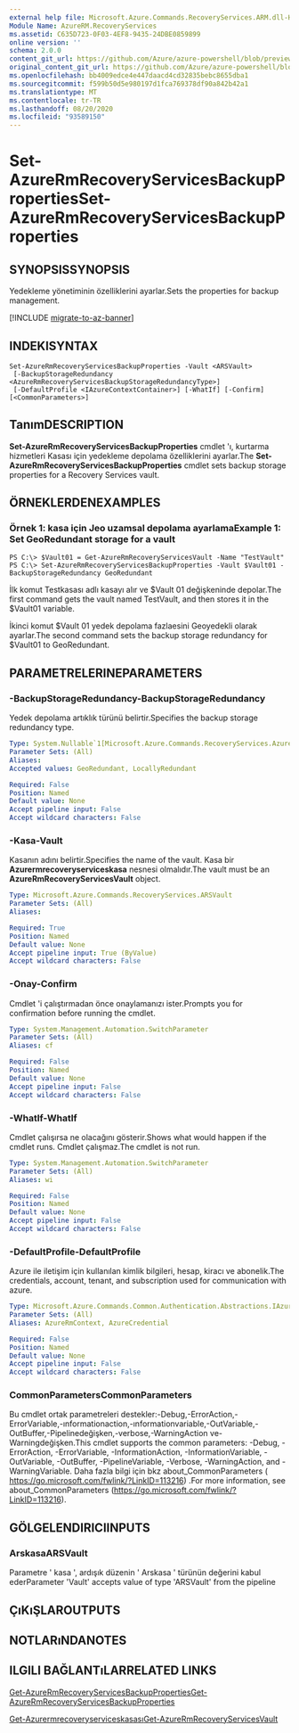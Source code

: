 ```yaml
---
external help file: Microsoft.Azure.Commands.RecoveryServices.ARM.dll-Help.xml
Module Name: AzureRM.RecoveryServices
ms.assetid: C635D723-0F03-4EF8-9435-24DBE0859899
online version: ''
schema: 2.0.0
content_git_url: https://github.com/Azure/azure-powershell/blob/preview/src/ResourceManager/RecoveryServices/Commands.RecoveryServices/help/Set-AzureRmRecoveryServicesBackupProperties.md
original_content_git_url: https://github.com/Azure/azure-powershell/blob/preview/src/ResourceManager/RecoveryServices/Commands.RecoveryServices/help/Set-AzureRmRecoveryServicesBackupProperties.md
ms.openlocfilehash: bb4009edce4e447daacd4cd32835bebc8655dba1
ms.sourcegitcommit: f599b50d5e980197d1fca769378df90a842b42a1
ms.translationtype: MT
ms.contentlocale: tr-TR
ms.lasthandoff: 08/20/2020
ms.locfileid: "93589150"
---
```

# <span data-ttu-id="6ec82-101">Set-AzureRmRecoveryServicesBackupProperties</span><span class="sxs-lookup"><span data-stu-id="6ec82-101">Set-AzureRmRecoveryServicesBackupProperties</span></span>

## <span data-ttu-id="6ec82-102">SYNOPSIS</span><span class="sxs-lookup"><span data-stu-id="6ec82-102">SYNOPSIS</span></span>
<span data-ttu-id="6ec82-103">Yedekleme yönetiminin özelliklerini ayarlar.</span><span class="sxs-lookup"><span data-stu-id="6ec82-103">Sets the properties for backup management.</span></span>

[!INCLUDE [migrate-to-az-banner](../../includes/migrate-to-az-banner.md)]

## <span data-ttu-id="6ec82-104">INDEKI</span><span class="sxs-lookup"><span data-stu-id="6ec82-104">SYNTAX</span></span>

```
Set-AzureRmRecoveryServicesBackupProperties -Vault <ARSVault>
 [-BackupStorageRedundancy <AzureRmRecoveryServicesBackupStorageRedundancyType>]
 [-DefaultProfile <IAzureContextContainer>] [-WhatIf] [-Confirm] [<CommonParameters>]
```

## <span data-ttu-id="6ec82-105">Tanım</span><span class="sxs-lookup"><span data-stu-id="6ec82-105">DESCRIPTION</span></span>
<span data-ttu-id="6ec82-106">**Set-AzureRmRecoveryServicesBackupProperties** cmdlet 'ı, kurtarma hizmetleri Kasası için yedekleme depolama özelliklerini ayarlar.</span><span class="sxs-lookup"><span data-stu-id="6ec82-106">The **Set-AzureRmRecoveryServicesBackupProperties** cmdlet sets backup storage properties for a Recovery Services vault.</span></span>

## <span data-ttu-id="6ec82-107">ÖRNEKLERDEN</span><span class="sxs-lookup"><span data-stu-id="6ec82-107">EXAMPLES</span></span>

### <span data-ttu-id="6ec82-108">Örnek 1: kasa için Jeo uzamsal depolama ayarlama</span><span class="sxs-lookup"><span data-stu-id="6ec82-108">Example 1: Set GeoRedundant storage for a vault</span></span>
```
PS C:\> $Vault01 = Get-AzureRmRecoveryServicesVault -Name "TestVault"
PS C:\> Set-AzureRmRecoveryServicesBackupProperties -Vault $Vault01 -BackupStorageRedundancy GeoRedundant
```

<span data-ttu-id="6ec82-109">İlk komut Testkasası adlı kasayı alır ve $Vault 01 değişkeninde depolar.</span><span class="sxs-lookup"><span data-stu-id="6ec82-109">The first command gets the vault named TestVault, and then stores it in the $Vault01 variable.</span></span>

<span data-ttu-id="6ec82-110">İkinci komut $Vault 01 yedek depolama fazlaesini Geoyedekli olarak ayarlar.</span><span class="sxs-lookup"><span data-stu-id="6ec82-110">The second command sets the backup storage redundancy for $Vault01 to GeoRedundant.</span></span>

## <span data-ttu-id="6ec82-111">PARAMETRELERINE</span><span class="sxs-lookup"><span data-stu-id="6ec82-111">PARAMETERS</span></span>

### <span data-ttu-id="6ec82-112">-BackupStorageRedundancy</span><span class="sxs-lookup"><span data-stu-id="6ec82-112">-BackupStorageRedundancy</span></span>
<span data-ttu-id="6ec82-113">Yedek depolama artıklık türünü belirtir.</span><span class="sxs-lookup"><span data-stu-id="6ec82-113">Specifies the backup storage redundancy type.</span></span>

```yaml
Type: System.Nullable`1[Microsoft.Azure.Commands.RecoveryServices.AzureRmRecoveryServicesBackupStorageRedundancyType]
Parameter Sets: (All)
Aliases: 
Accepted values: GeoRedundant, LocallyRedundant

Required: False
Position: Named
Default value: None
Accept pipeline input: False
Accept wildcard characters: False
```

### <span data-ttu-id="6ec82-114">-Kasa</span><span class="sxs-lookup"><span data-stu-id="6ec82-114">-Vault</span></span>
<span data-ttu-id="6ec82-115">Kasanın adını belirtir.</span><span class="sxs-lookup"><span data-stu-id="6ec82-115">Specifies the name of the vault.</span></span>
<span data-ttu-id="6ec82-116">Kasa bir **Azurermrecoveryserviceskasa** nesnesi olmalıdır.</span><span class="sxs-lookup"><span data-stu-id="6ec82-116">The vault must be an **AzureRmRecoveryServicesVault** object.</span></span>

```yaml
Type: Microsoft.Azure.Commands.RecoveryServices.ARSVault
Parameter Sets: (All)
Aliases: 

Required: True
Position: Named
Default value: None
Accept pipeline input: True (ByValue)
Accept wildcard characters: False
```

### <span data-ttu-id="6ec82-117">-Onay</span><span class="sxs-lookup"><span data-stu-id="6ec82-117">-Confirm</span></span>
<span data-ttu-id="6ec82-118">Cmdlet 'i çalıştırmadan önce onaylamanızı ister.</span><span class="sxs-lookup"><span data-stu-id="6ec82-118">Prompts you for confirmation before running the cmdlet.</span></span>

```yaml
Type: System.Management.Automation.SwitchParameter
Parameter Sets: (All)
Aliases: cf

Required: False
Position: Named
Default value: None
Accept pipeline input: False
Accept wildcard characters: False
```

### <span data-ttu-id="6ec82-119">-WhatIf</span><span class="sxs-lookup"><span data-stu-id="6ec82-119">-WhatIf</span></span>
<span data-ttu-id="6ec82-120">Cmdlet çalışırsa ne olacağını gösterir.</span><span class="sxs-lookup"><span data-stu-id="6ec82-120">Shows what would happen if the cmdlet runs.</span></span> <span data-ttu-id="6ec82-121">Cmdlet çalışmaz.</span><span class="sxs-lookup"><span data-stu-id="6ec82-121">The cmdlet is not run.</span></span>

```yaml
Type: System.Management.Automation.SwitchParameter
Parameter Sets: (All)
Aliases: wi

Required: False
Position: Named
Default value: None
Accept pipeline input: False
Accept wildcard characters: False
```

### <span data-ttu-id="6ec82-122">-DefaultProfile</span><span class="sxs-lookup"><span data-stu-id="6ec82-122">-DefaultProfile</span></span>
<span data-ttu-id="6ec82-123">Azure ile iletişim için kullanılan kimlik bilgileri, hesap, kiracı ve abonelik.</span><span class="sxs-lookup"><span data-stu-id="6ec82-123">The credentials, account, tenant, and subscription used for communication with azure.</span></span>

```yaml
Type: Microsoft.Azure.Commands.Common.Authentication.Abstractions.IAzureContextContainer
Parameter Sets: (All)
Aliases: AzureRmContext, AzureCredential

Required: False
Position: Named
Default value: None
Accept pipeline input: False
Accept wildcard characters: False
```

### <span data-ttu-id="6ec82-124">CommonParameters</span><span class="sxs-lookup"><span data-stu-id="6ec82-124">CommonParameters</span></span>
<span data-ttu-id="6ec82-125">Bu cmdlet ortak parametreleri destekler:-Debug,-ErrorAction,-ErrorVariable,-ınformationaction,-ınformationvariable,-OutVariable,-OutBuffer,-Pipelinedeğişken,-verbose,-WarningAction ve-Warningdeğişken.</span><span class="sxs-lookup"><span data-stu-id="6ec82-125">This cmdlet supports the common parameters: -Debug, -ErrorAction, -ErrorVariable, -InformationAction, -InformationVariable, -OutVariable, -OutBuffer, -PipelineVariable, -Verbose, -WarningAction, and -WarningVariable.</span></span> <span data-ttu-id="6ec82-126">Daha fazla bilgi için bkz about_CommonParameters ( https://go.microsoft.com/fwlink/?LinkID=113216) .</span><span class="sxs-lookup"><span data-stu-id="6ec82-126">For more information, see about_CommonParameters (https://go.microsoft.com/fwlink/?LinkID=113216).</span></span>

## <span data-ttu-id="6ec82-127">GÖLGELENDIRICI</span><span class="sxs-lookup"><span data-stu-id="6ec82-127">INPUTS</span></span>

### <span data-ttu-id="6ec82-128">Arskasa</span><span class="sxs-lookup"><span data-stu-id="6ec82-128">ARSVault</span></span>
<span data-ttu-id="6ec82-129">Parametre ' kasa ', ardışık düzenin ' Arskasa ' türünün değerini kabul eder</span><span class="sxs-lookup"><span data-stu-id="6ec82-129">Parameter 'Vault' accepts value of type 'ARSVault' from the pipeline</span></span>

## <span data-ttu-id="6ec82-130">ÇıKıŞLAR</span><span class="sxs-lookup"><span data-stu-id="6ec82-130">OUTPUTS</span></span>

## <span data-ttu-id="6ec82-131">NOTLARıNDA</span><span class="sxs-lookup"><span data-stu-id="6ec82-131">NOTES</span></span>

## <span data-ttu-id="6ec82-132">ILGILI BAĞLANTıLAR</span><span class="sxs-lookup"><span data-stu-id="6ec82-132">RELATED LINKS</span></span>

[<span data-ttu-id="6ec82-133">Get-AzureRmRecoveryServicesBackupProperties</span><span class="sxs-lookup"><span data-stu-id="6ec82-133">Get-AzureRmRecoveryServicesBackupProperties</span></span>](./Get-AzureRmRecoveryServicesBackupProperties.md)

[<span data-ttu-id="6ec82-134">Get-Azurermrecoveryserviceskasası</span><span class="sxs-lookup"><span data-stu-id="6ec82-134">Get-AzureRmRecoveryServicesVault</span></span>](./Get-AzureRmRecoveryServicesVault.md)


